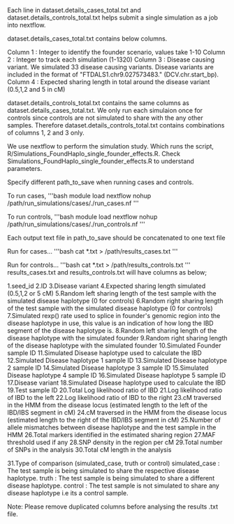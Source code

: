 Each line in dataset.details_cases_total.txt and dataset.details_controls_total.txt helps submit a single simulation as a job into nextflow.

dataset.details_cases_total.txt contains below columns.

Column 1 : Integer to identify the founder scenario, values take 1-10
Column 2 : Integer to track each simulation (1-1320)
Column 3 : Disease causing variant. We simulated 33 disease causing variants. Disease variants are included in the format of "FTDALS1.chr9.027573483." (DCV.chr.start_bp).
Column 4 : Expected sharing length in total around the disease variant (0.5,1,2 and 5 in cM)


dataset.details_controls_total.txt contains the same columns as dataset.details_cases_total.txt. 
We only run each simulaion once for controls since controls are not simulated to share with the any other samples. Therefore dataset.details_controls_total.txt contains combinations of columns 1, 2 and 3 only.

We use nextflow to perform the simulation study. Which runs the script, R/Simulations_FoundHaplo_single_founder_effects.R. Check Simulations_FoundHaplo_single_founder_effects.R to understand parameters.

Specify different path_to_save when running cases and controls.

To run cases,
'''bash
module load nextflow
nohup /path/run_simulations/cases/./run_cases.nf 
'''

To run controls,
'''bash
module load nextflow
nohup /path/run_simulations/cases/./run_controls.nf 
'''

Each output text file in path_to_save should be concatenated to one text file

Run for cases...
'''bash
cat *.txt > /path/results_cases.txt
'''

Run for controls...
'''bash
cat *.txt > /path/results_controls.txt
'''
results_cases.txt and results_controls.txt will have columns as below;

1.seed_id
2.ID
3.Disease variant
4.Expected sharing length simulated (0.5,1,2 or 5 cM)
5.Random left sharing length of the test sample with the simulated disease haplotype (0 for controls)
6.Random right sharing length of the test sample with the simulated disease haplotype (0 for controls)
7.Simulated rexp() rate used to splice in founder's genomic region into the disease haplotype in use, this value is an indication of how long the IBD segment of the disease haplotype is.
8.Random left sharing length of the disease haplotype with the simulated founder 
9.Random right sharing length of the disease haplotype with the simulated founder 
10.Simulated Founder sample ID
11.Simulated Disease haplotype used to calculate the IBD 
12.Simulated Disease haplotype 1 sample ID
13.Simulated Disease haplotype 2 sample ID
14.Simulated Disease haplotype 3 sample ID
15.Simulated Disease haplotype 4 sample ID
16.Simulated Disease haplotype 5 sample ID
17.Disease variant
18.Simulated Disease haplotype used to calculate the IBD 
19.Test sample ID 
20.Total Log likelihood ratio of IBD
21.Log likelihood ratio of IBD to the left 
22.Log likelihood ratio of IBD to the right
23.cM traversed in the HMM from the disease locus (estimated length to the left of the IBD/IBS segment in cM)
24.cM traversed in the HMM from the disease locus (estimated length to the right of the IBD/IBS segment in cM)
25.Number of allele mismatches between disease haplotype and the test sample in the HMM
26.Total markers identified in the estimated sharing region
27.MAF threshold used if any
28.SNP density in the region per cM
29.Total number of SNPs in the analysis
30.Total cM length in the analysis

31.Type of comparison (simulated_case, truth or control) 
simulated_case : The test sample is being simulated to share the respective disease haplotype.
truth : The test sample is being simulated to share a different disease haplotype.
control : The test sample is not simulated to share any disease haplotype i.e its a control sample.


Note: Please remove duplicated columns before analysing the results .txt file.
